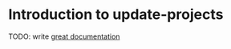# Introduction to update-projects

TODO: write [great documentation](http://jacobian.org/writing/great-documentation/what-to-write/)
